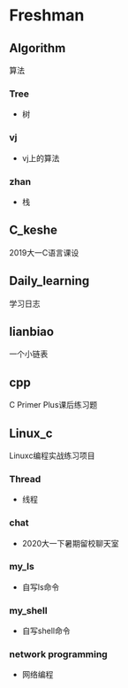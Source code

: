 ﻿# Freshman

## Algorithm

 算法

### Tree

 - 树

### vj

 - vj上的算法

### zhan

 - 栈

## C_keshe

  2019大一C语言课设

## Daily_learning

  学习日志

## lianbiao

  一个小链表

## cpp

  C Primer Plus课后练习题

## Linux_c
Linuxc编程实战练习项目
### Thread

 - 线程

### chat

 - 2020大一下暑期留校聊天室

### my_ls

 - 自写ls命令

### my_shell

 - 自写shell命令

### network programming

 - 网络编程

